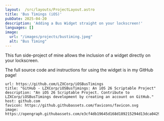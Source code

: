 ```yaml
---
layout:  /src/layouts/ProjectLayout.astro
title: 'Bus Timings (iOS)'
pubDate: 2025-04-20
description: 'Adding a Bus Widget straight on your lockscreen!'
languages: []
image:
  url: "/images/projects/bustiming.jpeg"
  alt: "Bus Timing"
---
```


This fun side-project of mine allows the inclusion of a widget directly on your lockscreen.

The full source code and instructions for using the widget is in my GitHub page!

```cardlink
url: https://github.com/LZXCorp/iOSBusTimings
title: "GitHub - LZXCorp/iOSBusTimings: An iOS 26 Scriptable Project"
description: "An iOS 26 Scriptable Project. Contribute to LZXCorp/iOSBusTimings development by creating an account on GitHub."
host: github.com
favicon: https://github.githubassets.com/favicons/favicon.svg
image: https://opengraph.githubassets.com/e3cf4db19645d168d189215294d13dca04295f84637327936b0848e31551121d/LZXCorp/iOSBusTimings
```

